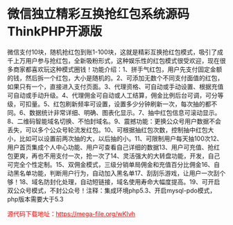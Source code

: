 # 微信独立精彩互换抢红包系统源码ThinkPHP开源版

微信支付10块，随机抢红包到账1-100块，这就是精彩互换抢红包模式，吸引了成千上万用户参与抢红包，全新吸粉形式，这种娱乐性的红包模式很受欢迎，现在很多商家都喜欢玩这种模式圈钱！功能介绍：1、拼手气红包，用户先支付固定金额的钱，然后拆一个红包，大小是随机的。2、可添加无数个不同支付面值的红包，如果只有一个，直接进入支付页面。3、代理资格、可自动或手动设置、根据充值可自动或手动升级。4、代理佣金可自动或人工结算，佣金比例后台可调，可分等级，可扣量。5、红包刷新频率可设置，设置多少分钟刷新一次，每次抽的都不同。6、数据统计非常详细、明确、图表化显示。7、抽中红包信息可滚动显示。8、二维码智能域名切换、不怕封域名。9、震撼功能：更换公众号用户数据不会丢失，可以多个公众号轮流发红包。10、可根据抽红包次数，控制抽中红包大小，比如可以设置前两次抽的大，以后抽的小。11、可限制用户每天抽100次12、用户首页集成个人中心功能、用户可查看自己详细的数据13、用户可充值、抢红包更爽，再也不用支付一次，抢一次了14、灵活强大的大转盘功能，开发，自己可完全个性定制。15、双佣金模式，三级分销单局佣金和充值百分比佣金16、自动黑名单功能，判断用户行为，自动加入黑名单17、刮刮乐游戏，让用户一次刮个够！18、域名防封化处理，自动短链接，域名使用寿命大幅度提高。19、可开启双公众号模式，不封公众号！注释：集成环境php5.3、开启mysql-pdo模式，php版本需要大于5.3




<p style="color: red;">源代码下载地址：<a href="https://mega-file.org/wKIvh" style="color: red;">https://mega-file.org/wKIvh</a></p>